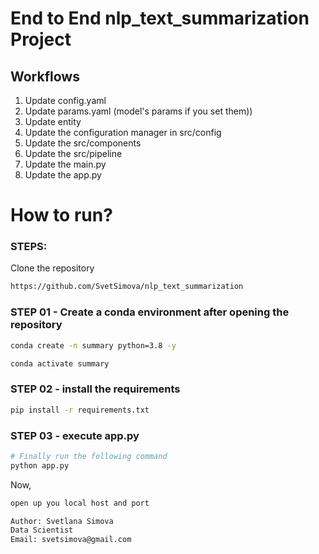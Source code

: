 # End to End nlp_text_summarization Project

## Workflows

1. Update config.yaml
2. Update params.yaml (model's params if you set them))
3. Update entity
4. Update the configuration manager in src/config
5. Update the src/components
6. Update the src/pipeline
7. Update the main.py
8. Update the app.py


# How to run?
### STEPS:

Clone the repository

```bash
https://github.com/SvetSimova/nlp_text_summarization
```
### STEP 01 - Create a conda environment after opening the repository

```bash
conda create -n summary python=3.8 -y
```

```bash
conda activate summary
```


### STEP 02 - install the requirements
```bash
pip install -r requirements.txt
```

### STEP 03 - execute app.py
```bash
# Finally run the following command
python app.py
```

Now,
```bash
open up you local host and port
```


```bash
Author: Svetlana Simova
Data Scientist
Email: svetsimova@gmail.com

```

